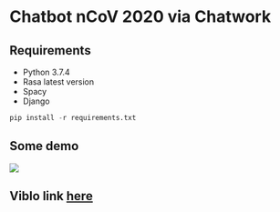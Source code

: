 # Chatbot nCoV 2020 via Chatwork   

## Requirements
* Python 3.7.4
* Rasa latest version 
* Spacy 
* Django 

```python
pip install -r requirements.txt
```
## Some demo 

![](https://images.viblo.asia/7e7432e6-fd83-4dec-a885-bdec6e242456.png)

## Viblo link [here](https://viblo.asia/p/tao-chatbot-tren-chatwork-tu-dong-giai-dap-thong-tin-ve-dich-covid-2020-924lJq9XZPM)